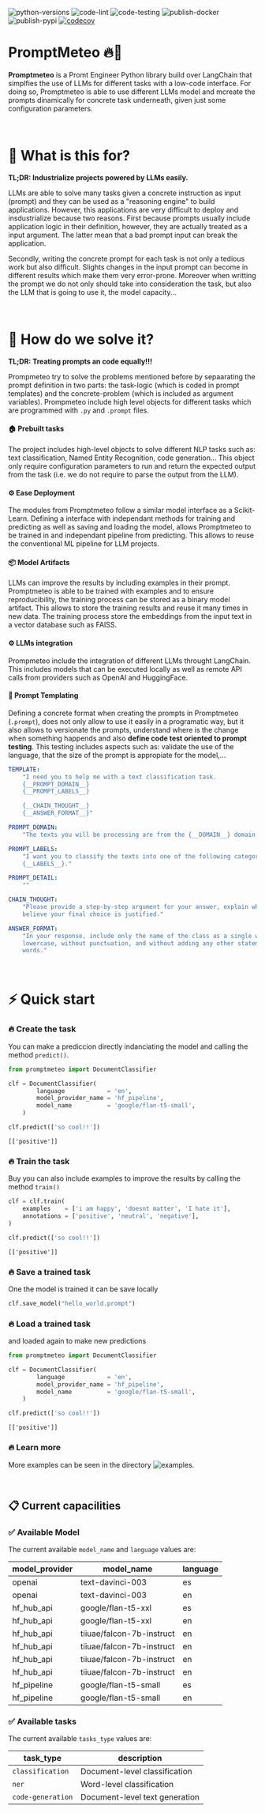 ![python-versions](https://img.shields.io/badge/python-3.8%20%7C%203.9%20%7C%203.10%20%7C%203.11-blue)
![code-lint](https://github.com/DelgadoPanadero/PromptMeteo/actions/workflows/code_lint.yml/badge.svg)
![code-testing](https://github.com/DelgadoPanadero/PromptMeteo/actions/workflows/code_testing.yml/badge.svg)
![publish-docker](https://github.com/DelgadoPanadero/PromptMeteo/actions/workflows/publish_docker.yml/badge.svg)
![publish-pypi](https://github.com/DelgadoPanadero/PromptMeteo/actions/workflows/publish_package.yml/badge.svg)
[![codecov](https://codecov.io/gh/DelgadoPanadero/PromptMeteo/branch/main/graph/badge.svg?token=KFJS6BGFH8)](https://codecov.io/gh/DelgadoPanadero/PromptMeteo)

# PromptMeteo 🔥🧔

**Promptmeteo** is a Promt Engineer Python library build over LangChain that simplfies the use of LLMs for different tasks with a low-code interface. For doing so, Promptmeteo is able to use different LLMs model and mcreate the prompts dinamically for concrete task underneath, given just some configuration parameters.




&nbsp;

# 🤔 What is this for?
**TL;DR: Industrialize projects powered by LLMs easily.**

LLMs are able to solve many tasks given a concrete instruction as input (prompt) and they can be used as a "reasoning engine" to build applications. However, this applications are very difficult to deploy and insdustrialize because two reasons. First because prompts usually include application logic in their definition, however, they are actually treated as a input argument. The latter mean that a bad prompt input can break the application.

Secondly, writing the concrete prompt for each task is not only a tedious work but also difficult. Slights changes in the input prompt can become in different results which make them very error-prone. Moreover when writting the prompt we do not only should take into consideration the task, but also the LLM that is going to use it, the model capacity...




&nbsp;
# 🚀 How do we solve it?

**TL;DR: Treating prompts an code equally!!!**

Prompmeteo try to solve the problems mentioned before by sepaarating the prompt definition in two parts: the task-logic (which is coded in prompt templates) and the concrete-problem (which is included as argument variables). Prompmeteo include high level objects for different tasks which are programmed with `.py` and `.prompt` files.

#### 🏠 Prebuilt tasks

The project includes high-level objects to solve different NLP tasks such as: text classification, Named Entity Recognition, code generation... This object only require configuration parameters to run and return the expected output from the task (i.e. we do not require to parse the output from the LLM).

#### ⚙️ Ease Deployment

The modules from Promptmeteo follow a similar model interface as a Scikit-Learn. Defining a interface with independant methods for training and predicting as well as saving and loading the model, allows Promptmeteo to be trained in and independant pipeline from predicting. This allows to reuse the conventional ML pipeline for LLM projects. 

#### 📦 Model Artifacts

LLMs can improve the results by including examples in their prompt. Promptmeteo is able to be trained with examples and to ensure reproducibility, the training process can be stored as a binary model artifact. This allows to store the training results and reuse it many times in new data. The training process store the embeddings from the input text in a vector database such as FAISS.

#### ⚙️ LLMs integration 

Prompmeteo include the integration of different LLMs throught LangChain. This includes models that can be executed locally as well as remote API calls from providers such as OpenAI and HuggingFace. 

#### 📄 Prompt Templating

Defining a concrete format when creating the prompts in Promptmeteo (`.prompt`), does not only allow to use it easily in a programatic way, but it also allows to versionate the prompts, understand where is the change when something happends and also **define code test oriented to prompt testing**. This testing includes aspects such as: validate the use of the language, that the size of the prompt is appropiate for the model,...

```yaml
TEMPLATE:
    "I need you to help me with a text classification task.
    {__PROMPT_DOMAIN__}
    {__PROMPT_LABELS__}

    {__CHAIN_THOUGHT__}
    {__ANSWER_FORMAT__}"

PROMPT_DOMAIN:
    "The texts you will be processing are from the {__DOMAIN__} domain."

PROMPT_LABELS:
    "I want you to classify the texts into one of the following categories:
    {__LABELS__}."

PROMPT_DETAIL:
    ""

CHAIN_THOUGHT:
    "Please provide a step-by-step argument for your answer, explain why you
    believe your final choice is justified."

ANSWER_FORMAT:
    "In your response, include only the name of the class as a single word, in
    lowercase, without punctuation, and without adding any other statements or
    words."
```


&nbsp;
# ⚡ Quick start

### 🔥 Create the task
You can make a prediccion directly indanciating the model and calling the method `predict()`.

```python
from promptmeteo import DocumentClassifier

clf = DocumentClassifier(
        language            = 'en',
        model_provider_name = 'hf_pipeline',
        model_name          = 'google/flan-t5-small',
    )

clf.predict(['so cool!!'])
```

```shell
[['positive']]
```

### 🔥 Train the task
Buy you can also include examples to improve the results by calling the method `train()`


```python
clf = clf.train(
    examples    = ['i am happy', 'doesnt matter', 'I hate it'],
    annotations = ['positive', 'neutral', 'negative'],
)

clf.predict(['so cool!!'])
```

```shell
[['positive']]
```

### 🔥 Save a trained task

One the model is trained it can be save locally

```python
clf.save_model("hello_world.prompt")
```


### 🔥 Load a trained task

and loaded again to make new predictions

```python
from promptmeteo import DocumentClassifier

clf = DocumentClassifier(
        language            = 'en',
        model_provider_name = 'hf_pipeline',
        model_name          = 'google/flan-t5-small',
    )

clf.predict(['so cool!!'])
```

```shell
[['positive']]
```

###  🔥 Learn more

More examples can be seen in the directory ![examples](./examples).

&nbsp;


## 📋 Current capacilities

### ✅ Available Model

The current available `model_name` and `language` values are:

| model_provider |       model_name          | language |   
|      ---       |           ---	     |    ---   |
|     openai     |     text-davinci-003      |    es    |
|     openai     |     text-davinci-003      |    en    |
|   hf_hub_api   |    google/flan-t5-xxl     |    es    |
|   hf_hub_api   |    google/flan-t5-xxl     |    en    |
|   hf_hub_api   | tiiuae/falcon-7b-instruct |    en    |
|   hf_hub_api   | tiiuae/falcon-7b-instruct |    en    |
|   hf_hub_api   | tiiuae/falcon-7b-instruct |    en    |
|   hf_hub_api   | tiiuae/falcon-7b-instruct |    en    |
|  hf_pipeline   |   google/flan-t5-small    |    es    |
|  hf_pipeline   |   google/flan-t5-small    |    en    |

### ✅ Available tasks

The current available `tasks_type` values are:

|     task_type     |          description           |
|        ---        |              ---               |
|  `classification` |  Document-level classification |
|       `ner`       |    Word-level classification   |
| `code-generation` | Document-level text generation |

